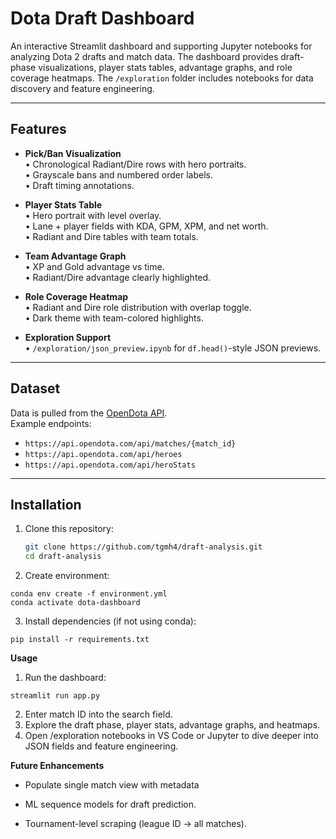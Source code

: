 # Dota Draft Dashboard

An interactive Streamlit dashboard and supporting Jupyter notebooks for analyzing Dota 2 drafts and match data. The dashboard provides draft-phase visualizations, player stats tables, advantage graphs, and role coverage heatmaps. The `/exploration` folder includes notebooks for data discovery and feature engineering.

---

## Features
- **Pick/Ban Visualization**  
  • Chronological Radiant/Dire rows with hero portraits.  
  • Grayscale bans and numbered order labels.  
  • Draft timing annotations.  

- **Player Stats Table**  
  • Hero portrait with level overlay.  
  • Lane + player fields with KDA, GPM, XPM, and net worth.  
  • Radiant and Dire tables with team totals.  

- **Team Advantage Graph**  
  • XP and Gold advantage vs time.  
  • Radiant/Dire advantage clearly highlighted.  

- **Role Coverage Heatmap**  
  • Radiant and Dire role distribution with overlap toggle.  
  • Dark theme with team-colored highlights.  

- **Exploration Support**  
  • `/exploration/json_preview.ipynb` for `df.head()`-style JSON previews.  

---

## Dataset
Data is pulled from the [OpenDota API](https://docs.opendota.com/).  
Example endpoints:  
- `https://api.opendota.com/api/matches/{match_id}`  
- `https://api.opendota.com/api/heroes`  
- `https://api.opendota.com/api/heroStats`  

---

## Installation
1. Clone this repository:
   ```bash
   git clone https://github.com/tgmh4/draft-analysis.git
   cd draft-analysis
   ```

2. Create environment:
```
conda env create -f environment.yml
conda activate dota-dashboard
```

3. Install dependencies (if not using conda):
```
pip install -r requirements.txt
```

**Usage**
1. Run the dashboard:
```
streamlit run app.py
```

2. Enter match ID into the search field.
3.	Explore the draft phase, player stats, advantage graphs, and heatmaps.
4.	Open /exploration notebooks in VS Code or Jupyter to dive deeper into JSON fields and feature engineering.

**Future Enhancements**
- Populate single match view with metadata

- ML sequence models for draft prediction.

- Tournament-level scraping (league ID → all matches).  

